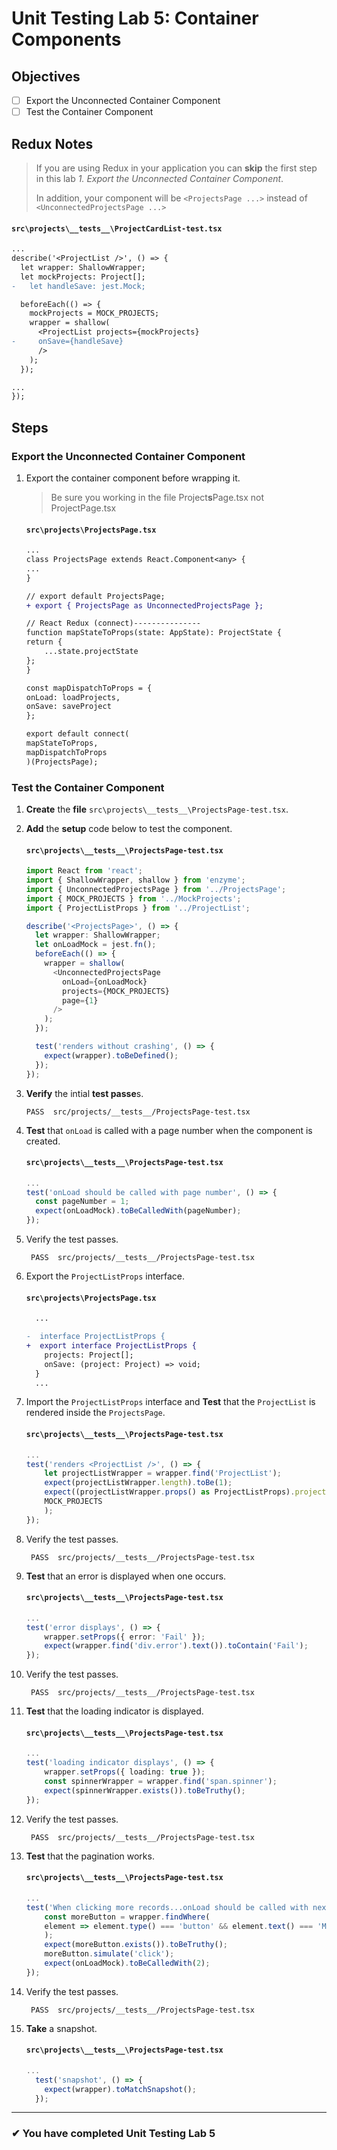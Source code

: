 # Unit Testing Lab 5: Container Components

## Objectives

- [ ] Export the Unconnected Container Component
- [ ] Test the Container Component

## Redux Notes

> If you are using Redux in your application you can **skip** the first step in this lab _1. Export the Unconnected Container Component_. 
> 
> In addition, your component will be `<ProjectsPage ...>` instead of `<UnconnectedProjectsPage ...>`

#### `src\projects\__tests__\ProjectCardList-test.tsx`

```diff
...
describe('<ProjectList />', () => {
  let wrapper: ShallowWrapper;
  let mockProjects: Project[];
-   let handleSave: jest.Mock;

  beforeEach(() => {
    mockProjects = MOCK_PROJECTS;
    wrapper = shallow(
      <ProjectList projects={mockProjects}
-     onSave={handleSave}
      />
    );
  });

...
});
```

## Steps

### Export the Unconnected Container Component

1. Export the container component before wrapping it.

   > Be sure you working in the file Project**s**Page.tsx not ProjectPage.tsx

   #### `src\projects\ProjectsPage.tsx`

   ```diff
   ...
   class ProjectsPage extends React.Component<any> {
   ...
   }

   // export default ProjectsPage;
   + export { ProjectsPage as UnconnectedProjectsPage };

   // React Redux (connect)---------------
   function mapStateToProps(state: AppState): ProjectState {
   return {
       ...state.projectState
   };
   }

   const mapDispatchToProps = {
   onLoad: loadProjects,
   onSave: saveProject
   };

   export default connect(
   mapStateToProps,
   mapDispatchToProps
   )(ProjectsPage);
   ```

### Test the Container Component

1. **Create** the **file** `src\projects\__tests__\ProjectsPage-test.tsx`.
1. **Add** the **setup** code below to test the component.

   #### `src\projects\__tests__\ProjectsPage-test.tsx`

   ```ts
   import React from 'react';
   import { ShallowWrapper, shallow } from 'enzyme';
   import { UnconnectedProjectsPage } from '../ProjectsPage';
   import { MOCK_PROJECTS } from '../MockProjects';
   import { ProjectListProps } from '../ProjectList';

   describe('<ProjectsPage>', () => {
     let wrapper: ShallowWrapper;
     let onLoadMock = jest.fn();
     beforeEach(() => {
       wrapper = shallow(
         <UnconnectedProjectsPage
           onLoad={onLoadMock}
           projects={MOCK_PROJECTS}
           page={1}
         />
       );
     });

     test('renders without crashing', () => {
       expect(wrapper).toBeDefined();
     });
   });
   ```

1. **Verify** the intial **test passe**s.
   ```
   PASS  src/projects/__tests__/ProjectsPage-test.tsx
   ```
1. **Test** that `onLoad` is called with a page number when the component is created.

   #### `src\projects\__tests__\ProjectsPage-test.tsx`

   ```ts
   ...
   test('onLoad should be called with page number', () => {
     const pageNumber = 1;
     expect(onLoadMock).toBeCalledWith(pageNumber);
   });
   ```

1. Verify the test passes.

   ```shell
    PASS  src/projects/__tests__/ProjectsPage-test.tsx
   ```

1. Export the `ProjectListProps` interface.

   #### `src\projects\ProjectsPage.tsx`

   ```diff
     ...

   -  interface ProjectListProps {
   +  export interface ProjectListProps {
       projects: Project[];
       onSave: (project: Project) => void;
     }
     ...

   ```

1. Import the `ProjectListProps` interface and **Test** that the `ProjectList` is rendered inside the `ProjectsPage`.

   #### `src\projects\__tests__\ProjectsPage-test.tsx`

   ```ts
   ...
   test('renders <ProjectList />', () => {
       let projectListWrapper = wrapper.find('ProjectList');
       expect(projectListWrapper.length).toBe(1);
       expect((projectListWrapper.props() as ProjectListProps).projects).toBe(
       MOCK_PROJECTS
       );
   });
   ```

1. Verify the test passes.

   ```shell
    PASS  src/projects/__tests__/ProjectsPage-test.tsx
   ```

1. **Test** that an error is displayed when one occurs.

   #### `src\projects\__tests__\ProjectsPage-test.tsx`

   ```ts
   ...
   test('error displays', () => {
       wrapper.setProps({ error: 'Fail' });
       expect(wrapper.find('div.error').text()).toContain('Fail');
   });

   ```

1. Verify the test passes.

   ```shell
    PASS  src/projects/__tests__/ProjectsPage-test.tsx
   ```

1. **Test** that the loading indicator is displayed.

   #### `src\projects\__tests__\ProjectsPage-test.tsx`

   ```ts
   ...
   test('loading indicator displays', () => {
       wrapper.setProps({ loading: true });
       const spinnerWrapper = wrapper.find('span.spinner');
       expect(spinnerWrapper.exists()).toBeTruthy();
   });

   ```

1. Verify the test passes.

   ```shell
    PASS  src/projects/__tests__/ProjectsPage-test.tsx
   ```

1. **Test** that the pagination works.

   #### `src\projects\__tests__\ProjectsPage-test.tsx`

   ```ts
   ...
   test('When clicking more records...onLoad should be called with next page number', () => {
       const moreButton = wrapper.findWhere(
       element => element.type() === 'button' && element.text() === 'More...'
       );
       expect(moreButton.exists()).toBeTruthy();
       moreButton.simulate('click');
       expect(onLoadMock).toBeCalledWith(2);
   });
   ```

1. Verify the test passes.

   ```shell
    PASS  src/projects/__tests__/ProjectsPage-test.tsx
   ```

1. **Take** a snapshot.

   #### `src\projects\__tests__\ProjectsPage-test.tsx`

   ```ts
   ...
     test('snapshot', () => {
       expect(wrapper).toMatchSnapshot();
     });
   ```

---

### &#10004; You have completed Unit Testing Lab 5
